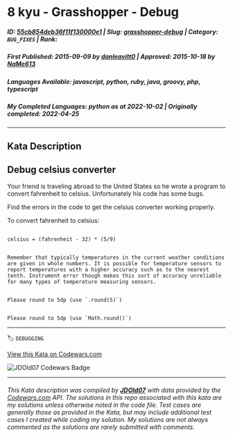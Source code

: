 # 8 kyu - Grasshopper - Debug

##### **ID**: [55cb854deb36f11f130000e1](https://www.codewars.com/kata/55cb854deb36f11f130000e1) | **Slug**: [grasshopper-debug](https://www.codewars.com/kata/55cb854deb36f11f130000e1) | **Category**: `BUG_FIXES` | **Rank**: <span style="color:white">8 kyu</span>

##### **First Published**: 2015-09-09 ***by*** [danleavitt0](https://www.codewars.com/users/danleavitt0) | **Approved**: 2015-10-18 ***by*** [NaMe613](https://www.codewars.com/users/NaMe613)

##### **Languages Available**: javascript, python, ruby, java, groovy, php, typescript

##### **My Completed Languages**: python ***as at*** 2022-10-02 | **Originally completed**: 2022-04-25

---

## Kata Description


## Debug celsius converter



Your friend is traveling abroad to the United States so he wrote a program to convert fahrenheit to celsius. Unfortunately his code has some bugs.



Find the errors in the code to get the celsius converter working properly.



To convert fahrenheit to celsius:

```

celsius = (fahrenheit - 32) * (5/9)

```

```if-not:ruby,typescript

Remember that typically temperatures in the current weather conditions are given in whole numbers. It is possible for temperature sensors to report temperatures with a higher accuracy such as to the nearest tenth. Instrument error though makes this sort of accuracy unreliable for many types of temperature measuring sensors. 

```



```if:ruby

Please round to 5dp (use `.round(5)`)

```



```if:typescript

Please round to 5dp (use `Math.round()`)

```

---


🏷 `DEBUGGING`


[View this Kata on Codewars.com](https://www.codewars.com/kata/55cb854deb36f11f130000e1)

![](https://www.codewars.com/users/jdold07/badges/large "JDOld07 Codewars Badge")

---

###### *This Kata description was compiled by [**JDOld07**](https://tpstech.dev) with data provided by the [Codewars.com](https://www.codewars.com) API.  The solutions in this repo associated with this kata are my solutions unless otherwise noted in the code file.  Test cases are generally those as provided in the Kata, but may include additional test cases I created while coding my solution.  My solutions are not always commented as the solutions are rarely submitted with comments.*
